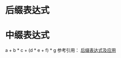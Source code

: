 # 后缀表达式  
# 中缀表达式  
a + b * c + (d * e + f) * g 
参考引用：
[后缀表达式及应用](https://blog.csdn.net/u011141102/article/details/50004101)